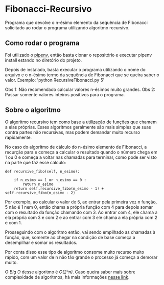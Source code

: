 # Fibonacci-Recursivo
Programa que devolve o n-ésimo elemento da sequência de Fibonacci solicitado ao rodar o programa utilizando algoritmo recursivo.
<h2>Como rodar o programa</h2>
Foi utilizado o <a href="https://pipenv-fork.readthedocs.io/en/latest/basics.html#example-pipfile-pipfile-lock">pipenv</a>, então basta clonar o repositório e executar pipenv install estando no diretório do projeto.

Depois de instalado, basta executar o programa utilizando o nome do arquivo e o n-ésimo termo da sequência de Fibonacci que se queira saber o valor.
Exemplo: 'python RecursiveFibonacci.py 5'

Obs 1: Não recomendado calcular valores n-ésimos muito grandes.
Obs 2: Passar somente valores inteiros positivos para o programa.

<h2>Sobre o algoritmo</h2>
O algoritmo recursivo tem como base a utilização de funções que chamem a elas próprias. Esses algoritmos geralmente são mais simples que suas contra partes não recursivas, mas podem demandar muito recurso rapidamente.

No caso do algoritmo de cálculo do n-ésimo elemento de Fibonacci, a recurção para e começa a calcular o resultado quando o número chega em 1 ou 0 e começa a voltar nas chamadas para terminar, como pode ser visto na parte que faz esse cálculo:
  
    def recursive_fibo(self, n_esimo):

        if n_esimo == 1 or n_esimo == 0 :
            return n_esimo               
        return self.recursive_fibo(n_esimo - 1) + self.recursive_fibo(n_esimo - 2)  

Por exemplo, ao calcular o valor de 5, ao entrar pela primeira vez n função, 5 não é 1 nem 0, então chama a própria função com 4 para depois somar com o resultado da função chamando com 3. Ao entrar com 4, ele chama a ela própria com 3 e com 2 e ao entrar com 3 ele chama a ela própria com 2 e com 1.

Prosseguindo com o algoritmo então, vai sendo empilhado as chamadas à função, que, somente ao chegar na condição de base começa a desempilhar e somar os resultados.

Por conta disso esse tipo de algoritmo consome muito recurso muito rápido, com um valor de n não tão grande o processo já começa a demorar muito.

O <i>Big O</i> desse algoritmo é <i>O(2^n)</i>. Caso queira saber mais sobre complexidade de algoritmos, há mais informações <a href="https://www.geeksforgeeks.org/analysis-algorithms-big-o-analysis/">nesse link</a>.
